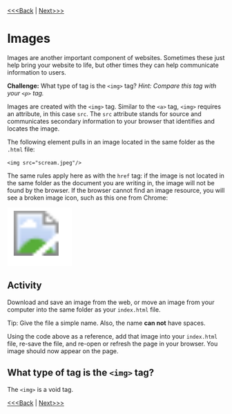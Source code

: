 [<<<Back](links.md) | [Next>>>](conventions.md)

# Images

Images are another important component of websites. Sometimes these just help bring your website to life, but other times they can help communicate information to users. 

**Challenge:** What type of tag is the `<img>` tag? *Hint: Compare this tag with your `<p>` tag.*

Images are created with the `<img>` tag. Similar to the `<a>` tag, `<img>` requires an attribute, in this case `src`. The `src` attribute stands for source and communicates secondary information to your browser that identifies and locates the image. 

The following element pulls in an image located in the same folder as the `.html` file:

	<img src="scream.jpeg"/>

The same rules apply here as with the `href` tag: if the image is not located in the same folder as the document you are writing in, the image will not be found by the browser. If the browser cannot find an image resource, you will see a broken image icon, such as this one from Chrome:

![Chrome broken image icon](broken.png)

## Activity

Download and save an image from the web, or move an image from your computer into the same folder as your `index.html` file. 

Tip: Give the file a simple name. Also, the name **can not** have spaces.

Using the code above as a reference, add that image into your `index.html` file, re-save the file, and re-open or refresh the page in your browser. You image should now appear on the page.

## What type of tag is the `<img>` tag? 

The `<img>` is a void tag. 

[<<<Back](links.md) | [Next>>>](conventions.md)
